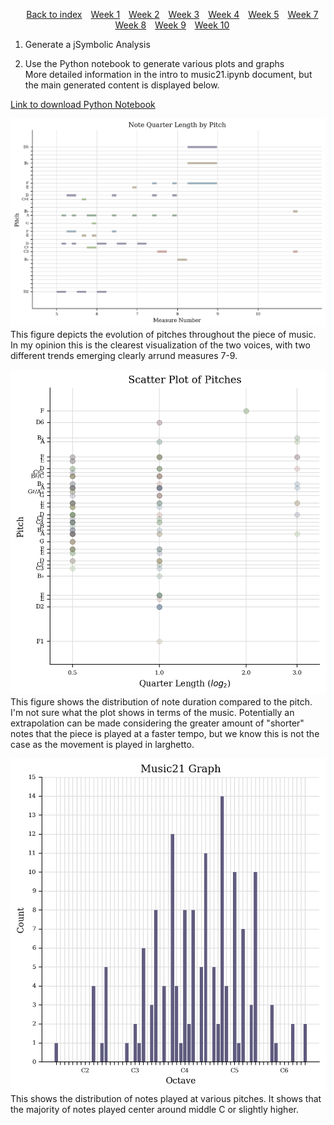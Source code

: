 <head>
    <title>Week 4 | MCA</title>
</head>
<div>
    <style>
        .menu {
        list-style-type: none; 
        text-align: center;
    }
    .menu li {
        display: inline-block;
        margin-right: 10px;
    }
    </style>
    <ul class="menu">
    <li><a href="../README.html">Back to index</a></li>
    <li><a href="week1.html">Week 1</a></li>
    <li><a href="week2.html">Week 2</a></li>
    <li><a href="week3.html">Week 3</a></li>
    <li><a href="week4.html">Week 4</a></li>
    <li><a href="week5.html">Week 5</a></li>
    <li><a href="week7.html">Week 7</a></li>
    <li><a href="week8.html">Week 8</a></li>
    <li><a href="week9.html">Week 9</a></li>
    <li><a href="week10.html">Week 10</a></li>
</ul>
</div>

1. Generate a jSymbolic Analysis

2. Use the Python notebook to generate various plots and graphs <br> More detailed information in the intro to music21.ipynb document, but the main generated content is displayed below.

[Link to download Python Notebook](../Intro%20to%20music21.ipynb)

![Image of a plot showing the quarter length by pitch](../static/img/qua_len_by_pitch.png)
This figure depicts the evolution of pitches throughout the piece of music. In my opinion this is the clearest visualization of the two voices, with two different trends emerging clearly arrund measures 7-9.

![Scatter plot of pitches](../static/img/sca_plo_by_pitch.png)
This figure shows the distribution of note duration compared to the pitch. I'm not sure what the plot shows in terms of the music. Potentially an extrapolation can be made considering the greater amount of "shorter" notes that the piece is played at a faster tempo, but we know this is not the case as the movement is played in larghetto.

![Pitch count graph](../static/img/num_pitch.png)
This shows the distribution of notes played at various pitches. It shows that the majority of notes played center around middle C or slightly higher.